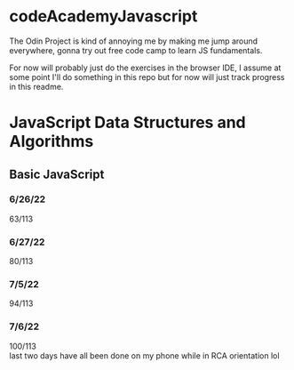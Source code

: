 # codeAcademyJavascript

The Odin Project is kind of annoying me by making me jump around everywhere, gonna try out free code camp to learn JS fundamentals.

For now will probably just do the exercises in the browser IDE, I assume at some point I'll do something in this repo but for now will just track progress in this readme.

<h1> JavaScript Data Structures and Algorithms </h1>
 
<h2> Basic JavaScript </h2>

<h3> 6/26/22 </h3>

63/113 <br>

<h3> 6/27/22 </h3>

80/113


<h3> 7/5/22 </h3>

94/113

<h3> 7/6/22 </h3>

100/113  <br>
last two days have all been done on my phone while in RCA orientation lol
